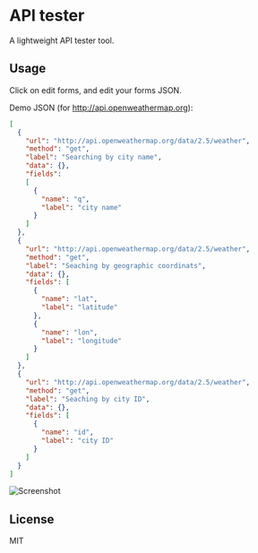# API tester

A lightweight API tester tool.

## Usage

Click on edit forms, and edit your forms JSON.

Demo JSON (for http://api.openweathermap.org):

```json
[
  {
    "url": "http://api.openweathermap.org/data/2.5/weather",
    "method": "get",
    "label": "Searching by city name",
    "data": {},
    "fields":
    [
      {
        "name": "q",
        "label": "city name"
      }
    ]
  },
  {
    "url": "http://api.openweathermap.org/data/2.5/weather",
    "method": "get",
    "label": "Seaching by geographic coordinats",
    "data": {},
    "fields": [
      {
        "name": "lat",
        "label": "latitude"
      },
      {
        "name": "lon",
        "label": "longitude"
      }
    ]
  },
  {
    "url": "http://api.openweathermap.org/data/2.5/weather",
    "method": "get",
    "label": "Seaching by city ID",
    "data": {},
    "fields": [
      {
        "name": "id",
        "label": "city ID"
      }
    ]
  }
]
```

![Screenshot](https://raw.githubusercontent.com/gaborsar/apitester/master/img/screenshot.png)

## License
MIT
